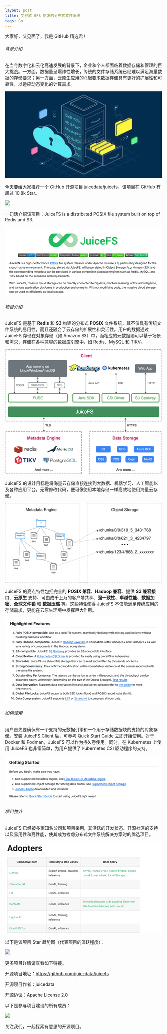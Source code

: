 ```yaml
---
layout: post
title: 受谷歌 GFS 启发的分布式文件系统
tags: Go
---
```


大家好，又见面了，我是 GitHub 精选君！

###### 背景介绍

在当今数字化和云化高速发展的背景下，企业和个人都面临着数据存储和管理的巨大挑战。一方面，数据量呈爆炸性增长，传统的文件存储系统已经难以满足海量数据的存储要求；另一方面，云原生应用的兴起要求数据存储具有更好的扩展性和可靠性，以适应动态变化的计算需求。

![](https://raw.githubusercontent.com/ZhuPeng/pic/master/images/compress_image-20241023224058682.png)

今天要给大家推荐一个 GitHub 开源项目 juicedata/juicefs，该项目在 GitHub 有超过 10.8k Star。

![](https://stats.deeptrain.net/repo/juicedata/juicefs/?theme=light)

一句话介绍该项目：JuiceFS is a distributed POSIX file system built on top of Redis and S3.

![](https://raw.githubusercontent.com/ZhuPeng/pic/master/images/compress_image-20241023224117110.png)


###### 项目介绍

JuiceFS 是基于 **Redis** 和 **S3** 构建的分布式 **POSIX** 文件系统，其不仅具有传统文件系统的易用性，而且还融合了云存储的扩展性和灵活性。用户的数据通过 JuiceFS 存储在对象存储（如 Amazon S3）中，而相应的元数据则可以基于场景和需求，存储在各种兼容的数据库引擎中，如 Redis、MySQL 和 TiKV。

![](https://raw.githubusercontent.com/juicedata/juicefs/master/docs/en/images/juicefs-arch-new.png)

JuiceFS 的设计目标是将海量云存储直接连接到大数据、机器学习、人工智能以及各种应用平台，无需修改代码，便可像使用本地存储一样高效地使用海量云存储。

![](https://raw.githubusercontent.com/juicedata/juicefs/master/docs/en/images/how-juicefs-stores-files.svg)

JuiceFS 的亮点特性包括完全的 **POSIX 兼容**、**Hadoop 兼容**、提供 **S3 兼容接口**、**云原生** 支持、可由成千上万的客户端共享、**强一致性**、**卓越性能**、**数据加密**、**全球文件锁** 和 **数据压缩** 等。这些特性使得 JuiceFS 不仅能满足传统应用的存储需求，更能在云原生环境中发挥巨大作用。

![](https://raw.githubusercontent.com/ZhuPeng/pic/master/images/compress_image-20241023224413885.png)

###### 如何使用

用户首先要确保有一个支持的元数据引擎和一个用于存储数据块的支持的对象存储。安装 [JuiceFS Client](https://juicefs.com/docs/community/installation) 后，可参考 [Quick Start Guide](https://juicefs.com/docs/community/quick_start_guide) 立即开始使用。对于 Docker 和 Podman，JuiceFS 可以作为持久卷使用。同时，在 Kubernetes 上使用 JuiceFS 也非常简单，为用户提供了 Kubernetes CSI 驱动程序的支持。

![](https://raw.githubusercontent.com/ZhuPeng/pic/master/images/compress_image-20241023224430103.png)

###### 项目推介

JuiceFS 已经被多家知名公司和项目采用，其活跃的开发状态、开源社区的支持以及易用性和高性能，使其成为考虑分布式文件系统解决方案时的优选项目。

![](https://raw.githubusercontent.com/ZhuPeng/pic/master/images/compress_image-20241023224530271.png)

以下是该项目 Star 趋势图（代表项目的活跃程度）：

![](https://api.star-history.com/svg?repos=juicedata/juicefs&type=Timeline)

更多项目详情请查看如下链接。

开源项目地址：https://github.com/juicedata/juicefs 

开源项目作者：juicedata

开源协议：Apache License 2.0

以下是参与项目建设的所有成员：

![](https://contrib.rocks/image?repo=juicedata/juicefs)

关注我们，一起探索有意思的开源项目。

